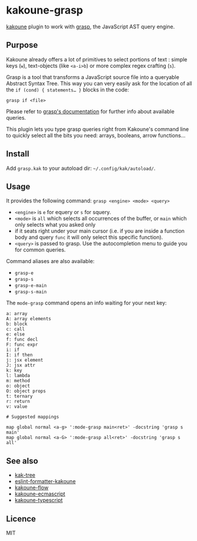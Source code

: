 # kakoune-grasp

[kakoune](http://kakoune.org) plugin to work with [grasp](http://www.graspjs.com/), the JavaScript AST query engine.

## Purpose

Kakoune already offers a lot of primitives to select portions of text :
simple keys (`w`), text-objects (like `<a-i>b`) or more complex regex crafting (`s`).

Grasp is a tool that transforms a JavaScript source file into a queryable Abstract Syntax Tree.
This way you can very easily ask for the location of all the `if (cond) { statements… }` blocks in the code:

```
grasp if <file>
```

Please refer to [grasp's documentation](http://www.graspjs.com/docs/) for further info about available queries.

This plugin lets you type grasp queries right from Kakoune's command line to quickly select all the bits you need:
arrays, booleans, arrow functions…

## Install

Add `grasp.kak` to your autoload dir: `~/.config/kak/autoload/`.

## Usage

It provides the following command: `grasp <engine> <mode> <query>`

- `<engine>` is `e` for equery or `s` for squery.
- `<mode>` is `all` which selects all occurrences of the buffer, or `main` which only selects what you asked only
- if it seats right under your main cursor (i.e. if you are inside a function body and query `func` it will only
select this specific function).
- `<query>` is passed to grasp. Use the autocompletion menu to guide you for common queries.

Command aliases are also available:

- `grasp-e`
- `grasp-s`
- `grasp-e-main`
- `grasp-s-main`

The `mode-grasp` command opens an info waiting for your next key:

```
a: array
A: array elements
b: block
c: call
e: else
f: func decl
F: func expr
i: if
I: if then
j: jsx element
J: jsx attr
k: key
l: lambda
m: method
o: object
O: object props
t: ternary
r: return
v: value

# Suggested mappings

map global normal <a-g> ':mode-grasp main<ret>' -docstring 'grasp s main'
map global normal <a-G> ':mode-grasp all<ret>' -docstring 'grasp s all'
```

## See also

- [kak-tree](https://github.com/ul/kak-tree)
- [eslint-formatter-kakoune](https://github.com/Delapouite/eslint-formatter-kakoune)
- [kakoune-flow](https://github.com/Delapouite/kakoune-flow)
- [kakoune-ecmascript](https://github.com/Delapouite/kakoune-ecmascript)
- [kakoune-typescript](https://github.com/atomrc/kakoune-typescript)

## Licence

MIT
